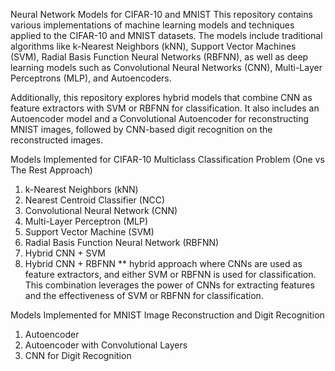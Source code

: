 Neural Network Models for CIFAR-10 and MNIST
This repository contains various implementations of machine learning models and techniques applied to the CIFAR-10 and MNIST datasets. The models include traditional algorithms like k-Nearest Neighbors (kNN), Support Vector Machines (SVM), Radial Basis Function Neural Networks (RBFNN), as well as deep learning models such as Convolutional Neural Networks (CNN), Multi-Layer Perceptrons (MLP), and Autoencoders.

Additionally, this repository explores hybrid models that combine CNN as feature extractors with SVM or RBFNN for classification. It also includes an Autoencoder model and a Convolutional Autoencoder for reconstructing MNIST images, followed by CNN-based digit recognition on the reconstructed images.

Models Implemented for CIFAR-10 Multiclass Classification Problem (One vs The Rest Approach)
1. k-Nearest Neighbors (kNN)
2. Nearest Centroid Classifier (NCC)
3. Convolutional Neural Network (CNN)
4. Multi-Layer Perceptron (MLP)
5. Support Vector Machine (SVM)
6. Radial Basis Function Neural Network (RBFNN)
7. Hybrid CNN + SVM
8. Hybrid CNN + RBFNN
   ** hybrid approach where CNNs are used as feature extractors, and either SVM or RBFNN is used for classification. This combination leverages the power of CNNs for extracting features and the effectiveness of SVM or RBFNN for classification.

Models Implemented for MNIST Image Reconstruction and Digit Recognition 
1. Autoencoder
2. Autoencoder with Convolutional Layers
3. CNN for Digit Recognition
